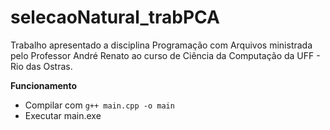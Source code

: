 # selecaoNatural_trabPCA
Trabalho apresentado a disciplina Programação com Arquivos ministrada pelo Professor André Renato ao curso de Ciência da Computação da UFF - Rio das Ostras.

__Funcionamento__
- Compilar com ``` g++ main.cpp -o main ```
- Executar main.exe
